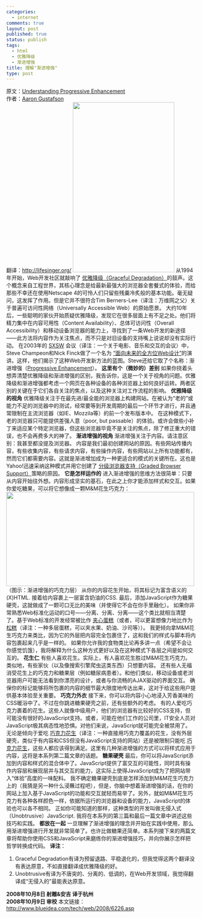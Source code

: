 ```yaml
--- 
categories: 
  - internet
comments: true
layout: post
published: true
status: publish
tags: 
  - html
  - 优雅降级
  - 渐进增强
title: 理解"渐进增强"
type: post
---
```

原文：<a href="http://www.alistapart.com/articles/understandingprogressiveenhancement">Understanding Progressive Enhancement</a>    <br>作者：<a href="http://www.alistapart.com/authors/g/aarongustafson">Aaron Gustafson     <br></a>翻译：<a href="http://lifesinger.org/">http://lifesinger.org/</a>  <img height="452" src="http://www.blueidea.com/articleimg/2008/10/6226/01.jpg" width="270" border="0">  从1994年开始，Web开发社区就敲响了 <a href="http://en.wikipedia.org/wiki/Graceful_degradation">优雅降级（Graceful Degradation）</a>的鼓声。这个概念来自工程世界，其核心理念是给最新最强大的浏览器全套餐式的体验，而给那些不幸还在使用Netscape 4的可怜人们只留些残羹冷炙般的基本功能。毫无疑问，这发挥了作用。但是它并不很符合Tim Berners-Lee（译注：万维网之父）关于普遍可访问性网络（Universally Accessible Web）的原始愿景。  大约10年后，一些聪明的家伙开始质疑优雅降级，发现它在很多层面上有不足之处。他们将精力集中在内容可用性（Content Availability）、总体可访问性（Overall Accessibility）和移动设备浏览器的能力上，寻找到了一条Web开发的新途径——此方法将内容作为关注焦点，而不只是对旧设备的支持嘴上说说却没有实际行动。  在2003年的 <a href="http://sxsw.com/">SXSW</a> 会议（译注：一个关于电影、音乐和交互的会议）中，Steve Champeon和Nick Finck做了一个名为 <a href="http://www.hesketh.com/publications/inclusive_web_design_for_the_future/">“面向未来的全方位Web设计”</a>的演讲。这样，他们揭示了这种Web开发新方法的蓝图。Steve还给它取了个名称：渐进增强（<a href="http://en.wikipedia.org/wiki/Progressive_enhancement">Progressive Enhancement</a>）。 <!--more-->    <strong>这里有个（微妙的）差别</strong>  如果你挠着头想弄清楚优雅降级和渐进增强的区别，我告诉你，这是一个关于视角的问题。优雅降级和渐进增强都考虑一个网页在各种设备的各种浏览器上如何良好运转。两者区别的关键在于它们各自关注的焦点，以及这种关注对工作流程的影响。  <strong>优雅降级的视角</strong>  优雅降级关注于在最先进/最全能的浏览器上构建网站。在被认为“老的”或能力不足的浏览器中的测试，经常要等到开发周期的最后一个环节才进行，并且通常限制在主流浏览器（如IE、Mozzila等）的前一个发布版本中。  在这种模式下，老的浏览器只可能提供差强人意（poor, but passable）的体验。或许会做些小补丁来适应某个特定浏览器，但这些浏览器毕竟不是关注的焦点，除了修正重大的错误，也不会再费多大的神了。  <strong>渐进增强的视角</strong>  渐进增强关注于内容。请注意区别：我甚至都没提及浏览器。  内容是我们最初创建网站的原因。有些网站传播内容，有些收集内容，有些请求内容，有些操作内容，有些网站以上所有功能都有，然而它们都需要内容。这就是渐进增加成为一种更适合的模式的关键所在。这也是Yahoo!迅速采纳这种模式并用它创建了 <a href="http://developer.yahoo.com/yui/articles/gbs/">分级浏览器支持（Graded Browser Support）</a>策略的原因。    <strong>它是怎样运作的</strong>  进入渐进增强的思维方法很简单：只要从内容开始往外想。内容形成坚实的基石，在此之上你才能添加样式和交互。如果你爱吃糖果，可以将它想像成一颗M&M花生巧克力：  <img height="250" src="http://www.blueidea.com/articleimg/2008/10/6226/02.jpg" width="500" border="0">  （图示：渐进增强的巧克力层）  从你的内容花生开始，将其标记为富含语义的(X)HTML. 接着给内容裹上一层富含奶油的CSS. 最后，添加JavaScript作为糖果硬壳，这就做成了一颗可口无比的美味（并使得它不会在你手里融化）。  如果你非常熟悉Web标准化运动的口号——分离、分离、分离——这个类比就相当清楚了。基于Web标准的开发经常被比作 <a href="http://www.flickr.com/photos/aarongustafson/83123599/">夹心蛋糕</a>（或者，可以更富想像力地比作为 <a href="http://www.stuffandnonsense.co.uk/archives/web_standards_trifle.html">松糕</a>（译注：一种多层蛋糕，可以夹水果、奶油、沙司等））。  我更倾向拿M&M花生巧克力来类比，因为它的外层把内容完全包裹住了，这和我们的样式与脚本将内容包裹起来几乎是一样的。  如果你允许我的食物类比论再多讲一点（希望不会让你感觉饥饿），我将解释为什么这种方式更好以及在这种模式下各层之间是如何交互的。  <strong>花生仁</strong>  有些人喜欢花生。实际上，有人喜欢花生胜过M&M花生巧克力。类似地，有些家伙（以及像搜索引擎爬虫这类东西）只想要内容。  还有些人无福消受花生上的巧克力和糖果层（例如糖尿病患者）。和他们类似，移动设备或老浏览器用户可能无法看到你漂亮的设计，或者与你流畅的AJAX驱动的界面交互。  确保你的标记能够将所包裹的内容的细节最大限度地传达出来，这对于给这些用户提供基本体验至关重要。  <strong>巧克力外衣</strong>  接下来，你可以将内容小心地浸入芳香美味的CSS暖浴中了。不过在你跳进糖果硬壳之前，还有些额外的考虑。  有的人爱吃巧克力裹着的花生。这些人就像中级用户，他们的浏览器有比较好的CSS支持，但可能没有很好的JavaScript支持。或者，可能在他们工作的公司里，IT安全人员对JavaScript极其病态性地恐惧。对他们来说，JavaScript就可能完全被禁用了。  无论是倾向于爱吃 <a href="http://en.wikipedia.org/wiki/Chocolate-coated_peanut">巧克力花生</a>（译注：一种直接用巧克力覆盖的花生，没有外层硬壳，类似于有内容和CSS但没有JavaScript支持的网站）还是被限制只能吃 <a href="http://en.wikipedia.org/wiki/Chocolate-coated_peanut">巧克力花生</a>，这些人都应该得到满足。这里有几种渐进增强的方式可以将样式应用于内容，这将是本系列第二篇文章的话题。  <strong>糖果硬壳</strong>  最后，你可以将JavaScript添加到内容和样式的混合体中了。JavaScript提供了富交互的可能性，同时具有操作内容层和展现层并与其交互的能力，这实际上使得JavaScript成为了把网站带入“体验”高度的一味配料。  我不确定糖果硬壳到底是怎样添加到M&M花生巧克力上的（我猜是另一种什么浸蘸过程吧），但是，你脑中想着渐进增强的话，在你的网站上加入基于JavaScript的功能和交互就轻而易举了。另外，就如M&M花生巧克力有各种各样颜色一样，依据所运行的浏览器和设备的能力，JavaScript的体验也可以各不相同。  正如你可能知道的那样，这种类型的开发叫做无侵入式（Unobtrusive）JavaScript. 我将在本系列的第三篇和最后一篇文章中讲述这些技巧和实践。  <strong>都放在一起</strong>  一旦理解了渐进增强的理念并开始在实践中使用，那么用渐进增强进行开发就非常简单了。也许比做糖果还简单。本系列接下来的两篇文章将帮助你使用CSS和JavaScript来磨练你的渐进增强技巧，并向你展示怎样把哲学转换成代码。  <strong>译注</strong>：  <ol>
<li>Graceful Degradation有译为预留退路、平稳退化的，但我觉得这两个翻译没有表达原意，不如直接翻译成优雅降级的好。 </li>    <li>Unobtrusive有译为不唐突的、分离的、低调的，在Web开发领域，我觉得翻译成“无侵入的”最能表达原意。</li> </ol>
<strong>2008年10月8日 射雕&安吉 译于杭州     <br>2008年10月9日 审校</strong>  本文链接：<a href="http://www.blueidea.com/tech/web/2008/6226.asp">http://www.blueidea.com/tech/web/2008/6226.asp</a>
